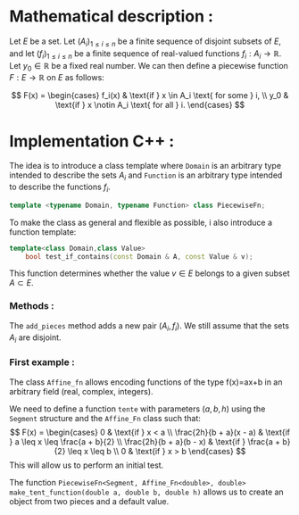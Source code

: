 # Mathematical description :
Let $E$ be a set. Let $(A_i)_{1 \leq i \leq n}$ be a finite sequence of disjoint subsets of $E$, and let $(f_i)_{1 \leq i \leq n}$ be a finite sequence of real-valued functions $f_i: A_i \to \mathbb{R}$. Let $y_0 \in \mathbb{R}$ be a fixed real number. We can then define a piecewise function $F: E \to \mathbb{R}$ on $E$ as follows:

$$
F(x) = 
\begin{cases} 
f_i(x) & \text{if } x \in A_i \text{ for some } i, \\
y_0 & \text{if } x \notin A_i \text{ for all } i.
\end{cases}
$$

# Implementation C++ :

The idea is to introduce a class template where `Domain` is an arbitrary type intended to describe the sets $A_i$ and `Function` is an arbitrary type intended to describe the functions $f_i$.

```cpp
template <typename Domain, typename Function> class PiecewiseFn;
```

To make the class as general and flexible as possible, i also introduce a function template:

```cpp
template<class Domain,class Value>
    bool test_if_contains(const Domain & A, const Value & v);
```

This function determines whether the value $v \in E$ belongs to a given subset $A \subset E$.

### Methods :

The `add_pieces` method adds a new pair $(A_i, f_i)$. We still assume that the sets $A_i$ are disjoint.

### First example :

The class `Affine_fn` allows encoding functions of the type f(x)=ax+b in an arbitrary field (real, complex, integers).

We need to define a function `tente` with parameters $(a, b, h)$ using the `Segment` structure and the `Affine_Fn` class such that:
$$
F(x) = 
\begin{cases} 
0 & \text{if } x < a \\
\frac{2h}{b + a}(x - a) & \text{if } a \leq x \leq \frac{a + b}{2} \\
\frac{2h}{b + a}(b - x) & \text{if } \frac{a + b}{2} \leq x \leq b \\
0 & \text{if } x > b
\end{cases}
$$
This will allow us to perform an initial test.

The function `PiecewiseFn<Segment, Affine_Fn<double>, double> make_tent_function(double a, double b, double h)` allows us to create an object from two pieces and a default value.
